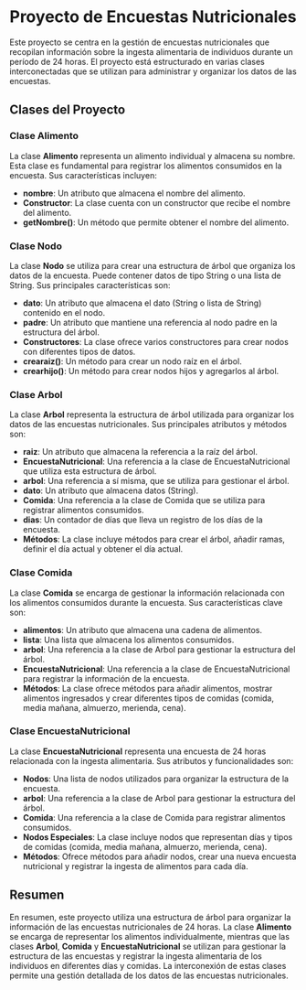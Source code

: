 # Proyecto de Encuestas Nutricionales

Este proyecto se centra en la gestión de encuestas nutricionales que recopilan información sobre la ingesta alimentaria de individuos durante un período de 24 horas. El proyecto está estructurado en varias clases interconectadas que se utilizan para administrar y organizar los datos de las encuestas.

## Clases del Proyecto

### Clase Alimento

La clase **Alimento** representa un alimento individual y almacena su nombre. Esta clase es fundamental para registrar los alimentos consumidos en la encuesta. Sus características incluyen:

- **nombre**: Un atributo que almacena el nombre del alimento.
- **Constructor**: La clase cuenta con un constructor que recibe el nombre del alimento.
- **getNombre()**: Un método que permite obtener el nombre del alimento.

### Clase Nodo

La clase **Nodo** se utiliza para crear una estructura de árbol que organiza los datos de la encuesta. Puede contener datos de tipo String o una lista de String. Sus principales características son:

- **dato**: Un atributo que almacena el dato (String o lista de String) contenido en el nodo.
- **padre**: Un atributo que mantiene una referencia al nodo padre en la estructura del árbol.
- **Constructores**: La clase ofrece varios constructores para crear nodos con diferentes tipos de datos.
- **crearaiz()**: Un método para crear un nodo raíz en el árbol.
- **crearhijo()**: Un método para crear nodos hijos y agregarlos al árbol.

### Clase Arbol

La clase **Arbol** representa la estructura de árbol utilizada para organizar los datos de las encuestas nutricionales. Sus principales atributos y métodos son:

- **raiz**: Un atributo que almacena la referencia a la raíz del árbol.
- **EncuestaNutricional**: Una referencia a la clase de EncuestaNutricional que utiliza esta estructura de árbol.
- **arbol**: Una referencia a sí misma, que se utiliza para gestionar el árbol.
- **dato**: Un atributo que almacena datos (String).
- **Comida**: Una referencia a la clase de Comida que se utiliza para registrar alimentos consumidos.
- **dias**: Un contador de días que lleva un registro de los días de la encuesta.
- **Métodos**: La clase incluye métodos para crear el árbol, añadir ramas, definir el día actual y obtener el día actual.

### Clase Comida

La clase **Comida** se encarga de gestionar la información relacionada con los alimentos consumidos durante la encuesta. Sus características clave son:

- **alimentos**: Un atributo que almacena una cadena de alimentos.
- **lista**: Una lista que almacena los alimentos consumidos.
- **arbol**: Una referencia a la clase de Arbol para gestionar la estructura del árbol.
- **EncuestaNutricional**: Una referencia a la clase de EncuestaNutricional para registrar la información de la encuesta.
- **Métodos**: La clase ofrece métodos para añadir alimentos, mostrar alimentos ingresados y crear diferentes tipos de comidas (comida, media mañana, almuerzo, merienda, cena).

### Clase EncuestaNutricional

La clase **EncuestaNutricional** representa una encuesta de 24 horas relacionada con la ingesta alimentaria. Sus atributos y funcionalidades son:

- **Nodos**: Una lista de nodos utilizados para organizar la estructura de la encuesta.
- **arbol**: Una referencia a la clase de Arbol para gestionar la estructura del árbol.
- **Comida**: Una referencia a la clase de Comida para registrar alimentos consumidos.
- **Nodos Especiales**: La clase incluye nodos que representan días y tipos de comidas (comida, media mañana, almuerzo, merienda, cena).
- **Métodos**: Ofrece métodos para añadir nodos, crear una nueva encuesta nutricional y registrar la ingesta de alimentos para cada día.

## Resumen

En resumen, este proyecto utiliza una estructura de árbol para organizar la información de las encuestas nutricionales de 24 horas. La clase **Alimento** se encarga de representar los alimentos individualmente, mientras que las clases **Arbol**, **Comida** y **EncuestaNutricional** se utilizan para gestionar la estructura de las encuestas y registrar la ingesta alimentaria de los individuos en diferentes días y comidas. La interconexión de estas clases permite una gestión detallada de los datos de las encuestas nutricionales.
